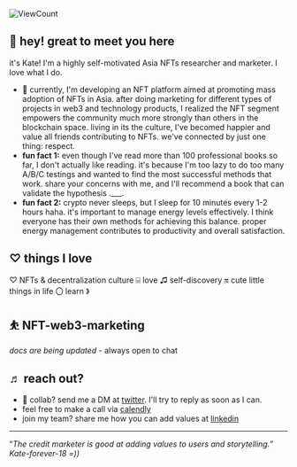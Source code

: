 
![ViewCount](http://bit.ly/Thomas-Github-Visits)

## 👋 hey! great to meet you here

it's Kate! I'm a highly self-motivated Asia NFTs researcher and marketer. I love what I do.

- 🌱 currently, I'm developing an NFT platform aimed at promoting mass adoption of NFTs in Asia. after doing marketing for different types of projects in web3 and technology products, I realized the NFT segment empowers the community much more strongly than others in the blockchain space. living in its the culture, I've becomed happier and value all friends contributing to NFTs. we've connected by just one thing: respect.
- **fun fact 1:** even though I've read more than 100 professional books so far, I don't actually like reading. it's because I'm too lazy to do too many A/B/C testings and wanted to find the most successful methods that work. share your concerns with me, and I'll recommend a book that can validate the hypothesis .___.
- **fun fact 2:** crypto never sleeps, but I sleep for 10 minutes every 1-2 hours haha. it's important to manage energy levels effectively. I think everyone has their own methods for achieving this balance. proper energy management contributes to productivity and overall satisfaction.

## ♡ things I love

♡ NFTs & decentralization culture ⌸ love ♫ self-discovery 🔛 cute little things in life 〇 learn 》

## ⛹️ NFT-web3-marketing

*docs are being updated* - always open to chat

## ♬ reach out?
- 💼 collab? send me a DM at [twitter](https://twitter.com/katedaynee). I'll try to reply as soon as I can.
- feel free to make a call via [calendly](https://calendly.com/kate-daynee)
- join my team? share me how you can add values at [linkedin](https://www.linkedin.com/in/kate-dayne-trinh-10a031131/)

---

“*The credit marketer is good at adding values to users and storytelling.” Kate-forever-18 =))*
